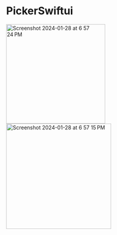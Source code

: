 # PickerSwiftui
<img width="268" alt="Screenshot 2024-01-28 at 6 57 24 PM" src="https://github.com/eng-ahmedhussien/PickerSwiftui/assets/33827384/ee0ec911-a97b-40df-8149-c6f153e5e006">
<img width="284" alt="Screenshot 2024-01-28 at 6 57 15 PM" src="https://github.com/eng-ahmedhussien/PickerSwiftui/assets/33827384/906bf965-f58b-4c36-8e80-172b5a94f285">
